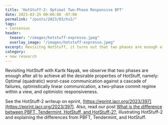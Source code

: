 ```yaml
---
title: 'HotStuff-2: Optimal Two-Phase Responsive BFT'
date: 2023-03-25 00:00:00 -07:00
permalink: "/posts/2023/03/hs2/"
tags:
- Consensus
header:
  teaser: "/images/hotstuff-expresso.jpeg"
  overlay_image: "/images/hotstuff-expresso.jpeg"
excerpt: Revisitng HotStuff, it turns out that two phases are enough after all.
category:
- new research
---
```


Revisiting HotStuff with Kartk Nayak, we observe that two phases are enough after all to achieve all the desirable properties of HotStuff, namely: 
Optimal (quadratic) worst-case communication against a cascade of failures, optimistically linear communication, a two-phase commit regime within a view, and optimistic responsiveness.

See the HotStuff-2 writeup on eprint, [https://eprint.iacr.org/2023/397](https://eprint.iacr.org/2023/397). 
Also, read our post
[What is the difference between PBFT, Tendermint, HotStuff, and HotStuff-2?](https://decentralizedthoughts.github.io/2023-04-01-hotstuff-2/), illustrating HotStuff-2 and explaining the differences from PBFT, Tendermint, and HotStuff.


